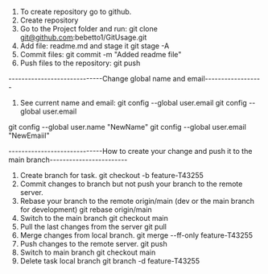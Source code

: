 1. To create repository go to github.
2. Create repository
3. Go to the Project folder and run:
   git clone git@github.com:bebetto1/GitUsage.git
4. Add file: readme.md and stage it
   git stage -A
5. Commit files:
   git commit -m "Added readme file"
6. Push files to the repository:
   git push

-----------------------------Change global name and email------------------

1. See current name and email:
   git config --global user.email
   git config --global user.email

git config --global user.name "NewName"
git config --global user.email "NewEmaiil"

-----------------------------How to create your change and push it to the main branch------------------------

1. Create branch for task.
   git checkout -b feature-T43255
2. Commit changes to branch but not push your branch to the remote server.
3. Rebase your branch to the remote origin/main (dev or the main branch for development)
   git rebase origin/main
4. Switch to the main branch
   git checkout main
5. Pull the last changes from the server
   git pull
6. Merge changes from local branch.
   git merge --ff-only feature-T43255
7. Push changes to the remote server.
   git push
8. Switch to main branch
   git checkout main
9. Delete task local branch
   git branch -d feature-T43255

